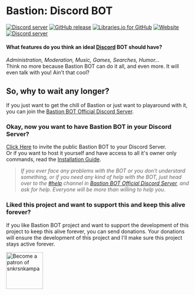 # Bastion: Discord BOT
<a href="https://discord.gg/fzx8fkt"><img src="https://discordapp.com/api/guilds/267022940967665664/embed.png" alt="Discord server" /></a> [![GitHub release](https://img.shields.io/github/release/snkrsnkampa/Bastion.svg?style=flat&label=Bastion)](https://bastion.js.org/changes) [![Libraries.io for GitHub](https://img.shields.io/librariesio/github/snkrsnkampa/Bastion.svg?style=flat)]() [![Website](https://img.shields.io/website-up-down-green-red/https/bastion.js.org.svg?label=Website)](https://bastion.js.org) <a href="/LICENSE"><img src="https://img.shields.io/badge/LICENSE-Shared%20Source-blue.svg" alt="Discord server" /></a>  

<!--[![Github All Releases](https://img.shields.io/github/downloads/snkrsnkampa/Bastion/total.svg?style=flat-square)]()-->  
#### What features do you think an ideal [Discord](https://discordapp.com) BOT should have?  
*Administration, Moderation, Music, Games, Searches, Humor...*  
Think no more because Bastion BOT can do it all, and even more. It will even talk with you! Ain't that cool?

## So, why to wait any longer?
If you just want to get the chill of Bastion or just want to playaround with it, you can join the [Bastion BOT Official Discord Server](https://discord.gg/fzx8fkt).

### Okay, now you want to have Bastion BOT in your Discord Server?
[Click Here](https://discordapp.com/oauth2/authorize?client_id=267035345537728512&scope=bot&permissions=2146958463) to invite the public Bastion BOT to your Discord Server.  
Or if you want to host it yourself and have access to all it's owner only commands, read the [Installation Guide](https://bastion.js.org/guide).

> *If you ever face any problems with the BOT or you don't understard something, or if you need any kind of help with the BOT, just head over to the [#help](https://discord.gg/fzx8fkt) channel in [Bastion BOT Official Discord Server](https://discord.gg/fzx8fkt), and ask for help. Everyone will be more than willing to help you.*

### Liked this project and want to support this and keep this alive forever?
If you like Bastion BOT project and want to support the development of this project to keep this alive forever, you can send donations. Your donations will ensure the development of this project and I'll make sure this project stays active forever.  
<!-- [![patreon.jpg](https://s7.postimg.org/m5awszoyz/patreon.jpg)](https://www.patreon.com/snkrsnkampa) -->
<a href="https://www.patreon.com/snkrsnkampa" title="Become a patron of snkrsnkampa"><img src="https://s7.postimg.org/m5awszoyz/patreon.jpg" alt="Become a patron of snkrsnkampa" height="100" /></a>
<!-- [![paypal.jpg](https://s1.postimg.org/wbhh3ef5b/paypal.jpg)](https://paypal.me/snkrsnkampa) -->
